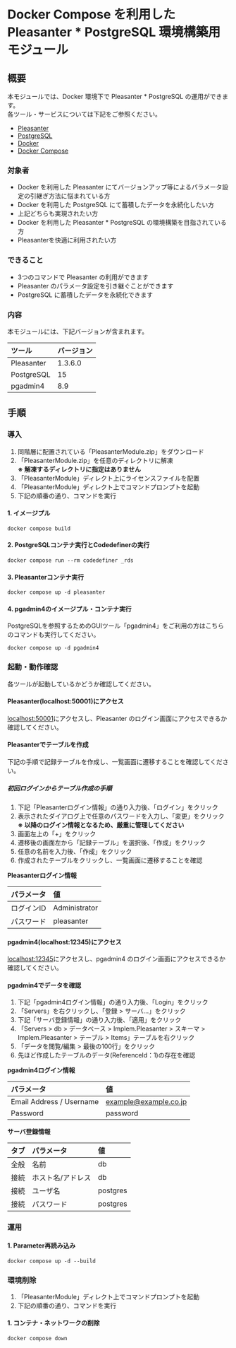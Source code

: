 # Docker Compose を利用した Pleasanter * PostgreSQL 環境構築用モジュール

## 概要

本モジュールでは、Docker 環境下で Pleasanter * PostgreSQL の運用ができます。  
各ツール・サービスについては下記をご参照ください。  

* [Pleasanter](https://pleasanter.org/purpose)  
* [PostgreSQL](https://www.postgresql.jp/document/)  
* [Docker](https://www.docker.com/)  
* [Docker Compose](https://github.com/docker/compose)  

### 対象者

* Docker を利用した Pleasanter にてバージョンアップ等によるパラメータ設定の引継ぎ方法に悩まれている方  
* Docker を利用した PostgreSQL にて蓄積したデータを永続化したい方  
* 上記どちらも実現されたい方  
* Docker を利用した Pleasanter * PostgreSQL の環境構築を目指されている方  
* Pleasanterを快適に利用されたい方  

### できること

* 3つのコマンドで Pleasanter の利用ができます  
* Pleasanter のパラメータ設定を引き継ぐことができます  
* PostgreSQL に蓄積したデータを永続化できます  

### 内容

本モジュールには、下記バージョンが含まれます。  

|ツール|バージョン|
|:----|:----|
|Pleasanter|1.3.6.0|
|PostgreSQL|15|
|pgadmin4|8.9|

## 手順

### 導入

1. 同階層に配置されている「PleasanterModule.zip」をダウンロード  
2. 「PleasanterModule.zip」を任意のディレクトリに解凍  
    **※ 解凍するディレクトリに指定はありません**  
3. 「PleasanterModule」ディレクト上にライセンスファイルを配置  
4. 「PleasanterModule」ディレクト上でコマンドプロンプトを起動  
5. 下記の順番の通り、コマンドを実行  

#### 1. イメージプル

```CMD
docker compose build
```

#### 2. PostgreSQLコンテナ実行とCodedefinerの実行

```CMD
docker compose run --rm codedefiner _rds
```

#### 3. Pleasanterコンテナ実行

```CMD
docker compose up -d pleasanter
```

#### 4. pgadmin4のイメージプル・コンテナ実行

PostgreSQLを参照するためのGUIツール「pgadmin4」をご利用の方はこちらのコマンドも実行してください。  

```CMD
docker compose up -d pgadmin4
```

### 起動・動作確認

各ツールが起動しているかどうか確認してください。  

#### Pleasanter(localhost:50001)にアクセス

[localhost:50001](http://localhost:50001/)にアクセスし、Pleasanter のログイン画面にアクセスできるか確認してください。  

#### Pleasanterでテーブルを作成

下記の手順で記録テーブルを作成し、一覧画面に遷移することを確認してください。  

##### 初回ログインからテーブル作成の手順

1. 下記「Pleasanterログイン情報」の通り入力後、「ログイン」をクリック  
2. 表示されたダイアログ上で任意のパスワードを入力し、「変更」をクリック  
    **※ 以降のログイン情報となるため、厳重に管理してください**  
3. 画面左上の「+」をクリック  
4. 遷移後の画面左から「記録テーブル」を選択後、「作成」をクリック  
5. 任意の名前を入力後、「作成」をクリック  
6. 作成されたテーブルをクリックし、一覧画面に遷移することを確認  

**Pleasanterログイン情報**  

|パラメータ|値|
|:----|:----|
|ログインID|Administrator|
|パスワード|pleasanter|

#### pgadmin4(localhost:12345)にアクセス

[localhost:12345](http://localhost:12345/)にアクセスし、pgadmin4 のログイン画面にアクセスできるか確認してください。  

#### pgadmin4でデータを確認

1. 下記「pgadmin4ログイン情報」の通り入力後、「Login」をクリック  
2. 「Servers」を右クリックし、「登録 > サーバ...」をクリック  
3. 下記「サーバ登録情報」の通り入力後、「適用」をクリック  
4. 「Servers > db > データベース > Implem.Pleasanter > スキーマ > Implem.Pleasanter > テーブル > Items」テーブルを右クリック  
5. 「データを閲覧/編集 > 最後の100行」をクリック  
6. 先ほど作成したテーブルのデータ(ReferenceId：1)の存在を確認  

**pgadmin4ログイン情報**  

|パラメータ|値|
|:----|:----|
|Email Address / Username|example@example.co.jp|
|Password|password|

**サーバ登録情報**  

|タブ|パラメータ|値|
|:----|:----|:----|
|全般|名前|db|
|接続|ホスト名/アドレス|db|
|接続|ユーザ名|postgres|
|接続|パスワード|postgres|

### 運用

#### 1. Parameter再読み込み

```CMD
docker compose up -d --build
```

### 環境削除

1. 「PleasanterModule」ディレクト上でコマンドプロンプトを起動  
2. 下記の順番の通り、コマンドを実行  

#### 1. コンテナ・ネットワークの削除

```CMD
docker compose down
```
